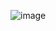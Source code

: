 ![image](https://github.com/orpartush/arato-crawler/assets/46091339/8b9dc7fa-6197-44f6-86f7-3f15bc142353)
